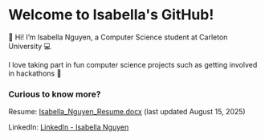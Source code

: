 # Welcome to Isabella's GitHub!
👋 Hi! I’m Isabella Nguyen, a Computer Science student at Carleton University 💻

I love taking part in fun computer science projects such as getting involved in hackathons 🚀

### Curious to know more?
Resume: [Isabella_Nguyen_Resume.docx](https://github.com/user-attachments/files/21797549/Isabella_Nguyen_Resume.docx) (last updated August 15, 2025)

LinkedIn: [LinkedIn - Isabella Nguyen](https://www.linkedin.com/in/isabella-vi-nguyen/)
